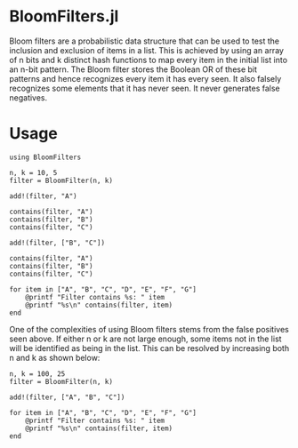 BloomFilters.jl
===============

Bloom filters are a probabilistic data structure that can be used
to test the inclusion and exclusion of items in a list. This is
achieved by using an array of n bits and k distinct hash functions
to map every item in the initial list into an n-bit pattern. The
Bloom filter stores the Boolean OR of these bit patterns and hence
recognizes every item it has every seen. It also falsely recognizes
some elements that it has never seen. It never generates false negatives.

# Usage

    using BloomFilters

    n, k = 10, 5
    filter = BloomFilter(n, k)

    add!(filter, "A")

    contains(filter, "A")
    contains(filter, "B")
    contains(filter, "C")

    add!(filter, ["B", "C"])

    contains(filter, "A")
    contains(filter, "B")
    contains(filter, "C")

    for item in ["A", "B", "C", "D", "E", "F", "G"]
    	@printf "Filter contains %s: " item
    	@printf "%s\n" contains(filter, item)
    end

One of the complexities of using Bloom filters stems from the false positives seen above. If either n or k are not large enough, some items not in the list will be identified as being in the list. This can be resolved by increasing both n and k as shown below:

    n, k = 100, 25
    filter = BloomFilter(n, k)

    add!(filter, ["A", "B", "C"])

    for item in ["A", "B", "C", "D", "E", "F", "G"]
    	@printf "Filter contains %s: " item
    	@printf "%s\n" contains(filter, item)
    end
